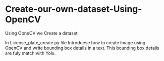 # Create-our-own-dataset-Using-OpenCV
Using OpneCV we Create a dataset

In License_plate_create.py file Introduese how to create Image using OpenCV and write bounding box details in a text.
This bounding box details are fuly match with Yolo.
